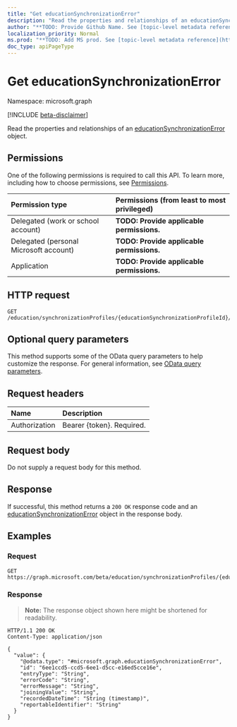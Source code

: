 ```yaml
---
title: "Get educationSynchronizationError"
description: "Read the properties and relationships of an educationSynchronizationError object."
author: "**TODO: Provide Github Name. See [topic-level metadata reference](https://msgo.azurewebsites.net/add/document/guidelines/metadata.html#topic-level-metadata)**"
localization_priority: Normal
ms.prod: "**TODO: Add MS prod. See [topic-level metadata reference](https://msgo.azurewebsites.net/add/document/guidelines/metadata.html#topic-level-metadata)**"
doc_type: apiPageType
---
```


# Get educationSynchronizationError
Namespace: microsoft.graph

[!INCLUDE [beta-disclaimer](../../includes/beta-disclaimer.md)]

Read the properties and relationships of an [educationSynchronizationError](../resources/educationsynchronizationerror.md) object.

## Permissions
One of the following permissions is required to call this API. To learn more, including how to choose permissions, see [Permissions](/graph/permissions-reference).

|Permission type|Permissions (from least to most privileged)|
|:---|:---|
|Delegated (work or school account)|**TODO: Provide applicable permissions.**|
|Delegated (personal Microsoft account)|**TODO: Provide applicable permissions.**|
|Application|**TODO: Provide applicable permissions.**|

## HTTP request

<!-- {
  "blockType": "ignored"
}
-->
``` http
GET /education/synchronizationProfiles/{educationSynchronizationProfileId}/errors/{educationSynchronizationErrorId}
```

## Optional query parameters
This method supports some of the OData query parameters to help customize the response. For general information, see [OData query parameters](/graph/query-parameters).

## Request headers
|Name|Description|
|:---|:---|
|Authorization|Bearer {token}. Required.|

## Request body
Do not supply a request body for this method.

## Response

If successful, this method returns a `200 OK` response code and an [educationSynchronizationError](../resources/educationsynchronizationerror.md) object in the response body.

## Examples

### Request
<!-- {
  "blockType": "request",
  "name": "get_educationsynchronizationerror"
}
-->
``` http
GET https://graph.microsoft.com/beta/education/synchronizationProfiles/{educationSynchronizationProfileId}/errors/{educationSynchronizationErrorId}
```


### Response
>**Note:** The response object shown here might be shortened for readability.
<!-- {
  "blockType": "response",
  "truncated": true,
  "@odata.type": "microsoft.graph.educationSynchronizationError"
}
-->
``` http
HTTP/1.1 200 OK
Content-Type: application/json

{
  "value": {
    "@odata.type": "#microsoft.graph.educationSynchronizationError",
    "id": "6ee1ccd5-ccd5-6ee1-d5cc-e16ed5cce16e",
    "entryType": "String",
    "errorCode": "String",
    "errorMessage": "String",
    "joiningValue": "String",
    "recordedDateTime": "String (timestamp)",
    "reportableIdentifier": "String"
  }
}
```

